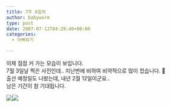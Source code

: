 ```yaml
---
title: 7주 6일차
author: babyworm
type: post
date: 2007-07-12T04:29:49+00:00
categories:
  - 아빠되기

---
```

이제 점점 커 가는 모습이 보입니다.  
7월 3일날 찍은 사진인데.. 지난번에 비하여 비약적으로 많이 컸습니다. 🙂  
출산 예정일도 나왔는데, 내년 2월 12일이군요..  
남은 기간이 참 기대됩니다. 

<img decoding="async" src="https://i0.wp.com/babyworm.net/wordpress/wp-content/uploads/1/dk2.jpg?w=400" class="aligncenter" data-recalc-dims="1" /><img decoding="async" src="https://i0.wp.com/babyworm.net/wordpress/wp-content/uploads/1/dk3.jpg?w=400" class="aligncenter" data-recalc-dims="1" />